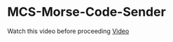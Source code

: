 # MCS-Morse-Code-Sender

 Watch this video before proceeding [Video](https://youtu.be/yYu-dECyqug?si=yCYbQO19MOmKi3pK)
